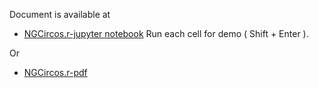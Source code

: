 Document is available at 

- [NGCircos.r-jupyter notebook](https://mybinder.org/v2/gh/mrcuizhe/NGCircos.r/master?filepath=doc%2FNGCircos.r_document.ipynb) Run each cell for demo ( Shift + Enter ).

Or 

- [NGCircos.r-pdf](https://github.com/mrcuizhe/NGCircos.r/blob/master/NGCircos_1.0.0.pdf)